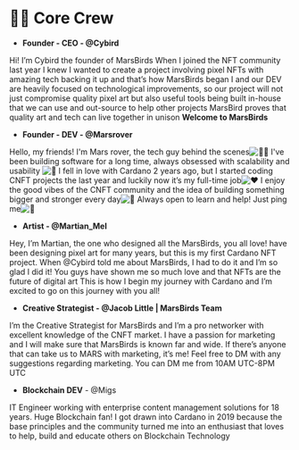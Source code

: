 # 🧑🚀 Core Crew

* **Founder - CEO - @Cybird**&#x20;

Hi! I’m Cybird the founder of MarsBirds When I joined the NFT community last year I knew I wanted to create a project involving pixel NFTs with amazing tech backing it up and that’s how MarsBirds began I and our DEV are heavily focused on technological improvements, so our project will not just compromise quality pixel art but also useful tools being built in-house that we can use and out-source to help other projects MarsBird proves that quality art and tech can live together in unison **Welcome to MarsBirds**&#x20;

* **Founder - DEV - @Marsrover**&#x20;

Hello, my friends! I'm Mars rover, the tech guy behind the scenes![👨‍💻](https://discord.com/assets/001ee681fa13f39b4475ebf139a7ac64.svg) I've been building software for a long time, always obsessed with scalability and usability ![🎨](https://discord.com/assets/5cdf72535fd236b2a7e6ab8e4826b3a4.svg) I fell in love with Cardano 2 years ago, but I started coding CNFT projects the last year and luckily now it’s my full-time job![❤️](https://discord.com/assets/0483f2b648dcc986d01385062052ae1c.svg) I enjoy the good vibes of the CNFT community and the idea of building something bigger and stronger every day![🦉](https://discord.com/assets/59e611bd4994d2978d695df90db540c4.svg) Always open to learn and help! Just ping me![👋](https://discord.com/assets/df7ba0f4020ca70048a0226d1dfa73f6.svg)&#x20;

* **Artist - @Martian\_Mel**&#x20;

Hey, I’m Martian, the one who designed all the MarsBirds, you all love! have been designing pixel art for many years, but this is my first Cardano NFT project. When @Cybird told me about MarsBirds, I had to do it and I’m so glad I did it! You guys have shown me so much love and that NFTs are the future of digital art This is how I begin my journey with Cardano and I’m excited to go on this journey with you all!&#x20;

* **Creative Strategist - @Jacob Little | MarsBirds Team**&#x20;

I’m the Creative Strategist for MarsBirds and I’m a pro networker with excellent knowledge of the CNFT market. I have a passion for marketing and I will make sure that MarsBirds is known far and wide. If there’s anyone that can take us to MARS with marketing, it’s me! Feel free to DM with any suggestions regarding marketing. You can DM me from 10AM UTC-8PM UTC

* **Blockchain DEV** - @Migs&#x20;

IT Engineer working with enterprise content management solutions for 18 years. Huge Blockchain fan! I got drawn into Cardano in 2019 because the base principles and the community turned me into an enthusiast that loves to help, build and educate others on Blockchain Technology
